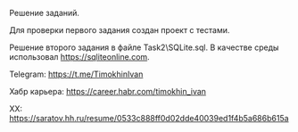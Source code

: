 Решение заданий.

Для проверки первого задания создан проект с тестами.

Решение второго задания в файле Task2\SQLite.sql. В качестве среды использовал https://sqliteonline.com.

Telegram: https://t.me/TimokhinIvan

Хабр карьера: https://career.habr.com/timokhin_ivan

ХХ: https://saratov.hh.ru/resume/0533c888ff0d02dde40039ed1f4b5a686b615a
